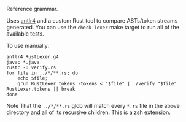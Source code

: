 Reference grammar.

Uses [antlr4](http://www.antlr.org/) and a custom Rust tool to compare
ASTs/token streams generated. You can use the `check-lexer` make target to
run all of the available tests.

To use manually:

```
antlr4 RustLexer.g4
javac *.java
rustc -O verify.rs
for file in ../*/**.rs; do
    echo $file;
    grun RustLexer tokens -tokens < "$file" | ./verify "$file" RustLexer.tokens || break
done
```

Note That the `../*/**.rs` glob will match every `*.rs` file in the above
directory and all of its recursive children. This is a zsh extension.
